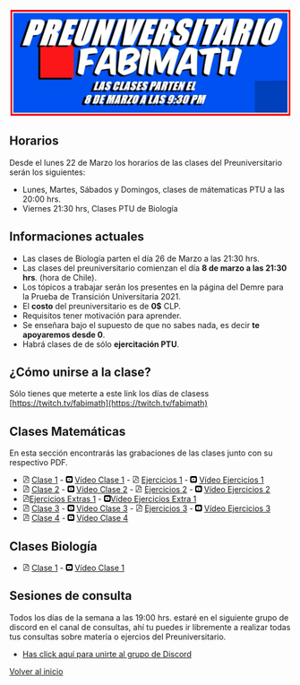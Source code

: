 [//]: <> (Página del Preuniversitario Fabimath)
<div>
<p style = 'text-align:center;'>
<img src="preu.jpg" alt="JuveYell" width="500px">
</p>
</div>

## Horarios

Desde el lunes 22 de Marzo los horarios de las clases del Preuniversitario serán los siguientes:
* Lunes, Martes, Sábados y Domingos, clases de mátematicas PTU a las 20:00 hrs.
* Viernes 21:30 hrs, Clases PTU de Biología

## Informaciones actuales

* Las clases de Biología parten el día 26 de Marzo a las 21:30 hrs.
* Las clases del preuniversitario comienzan el día **8 de marzo a las 21:30 hrs**. (hora de Chile).
* Los tópicos a trabajar serán los presentes en la página del Demre para la Prueba de Transición Universitaria 2021.
* El **costo** del preuniversitario es de **0$** CLP.
* Requisitos tener motivación para aprender.
* Se enseñara bajo el supuesto de que no sabes nada, es decir **te apoyaremos desde 0**.
* Habrá clases de de sólo **ejercitación PTU**.

## ¿Cómo unirse a la clase?

Sólo tienes que meterte a este link los días de clasess [https://twitch.tv/fabimath](https://twitch.tv/fabimath)

## Clases Matemáticas
En esta sección encontrarás las grabaciones de las clases junto con su respectivo PDF.
* <img src="pdf_logo.svg" alt="drawing" width="12"/> [Clase 1](https://drive.google.com/file/d/1xjcgnN50NX-vsuXiHnZ6vhePB98FMZfX/view?usp=sharing) -
 <img src="yt_logo.svg" alt="drawing" width="12"/> [Vídeo Clase 1](https://youtu.be/GnhsCdAr-1g) - <img src="pdf_logo.svg" alt="drawing" width="12"/> [Ejercicios 1](https://drive.google.com/open?id=1Uk31JOnJoFbdNgShMTwcEDM7Xtkf3zLO&authuser=fabian.ramirez%40sansano.usm.cl&usp=drive_fs) - 
 <img src="yt_logo.svg" alt="drawing" width="12"/> [Vídeo Ejercicios 1](https://youtu.be/gCco0jO7m38)
* <img src="pdf_logo.svg" alt="drawing" width="12"/> [Clase 2](https://drive.google.com/open?id=1UlzOrsMaOlP_a333xM1vtCYg_d_nk8Fy&authuser=fabian.ramirez%40sansano.usm.cl&usp=drive_fs) -
 <img src="yt_logo.svg" alt="drawing" width="12"/> [Vídeo Clase 2](https://www.youtube.com/watch?v=Y54YIt74Jso&t=4337s) - <img src="pdf_logo.svg" alt="drawing" width="12"/> [Ejercicios 2](https://drive.google.com/open?id=1Um9Ok42oBShq0bbHPNTUs8K0ZtAkVp4c&authuser=fabian.ramirez%40sansano.usm.cl&usp=drive_fs) - 
 <img src="yt_logo.svg" alt="drawing" width="12"/> [Vídeo Ejercicios 2](https://youtu.be/1aLOr7-_DjY)
* <img src="pdf_logo.svg" alt="drawing" width="12"/>[Ejercicios Extras 1](https://drive.google.com/open?id=1UmAH83AsA_m1cjK6YDYkDiq9i3eKtKOe&authuser=fabian.ramirez%40sansano.usm.cl&usp=drive_fs) -  <img src="yt_logo.svg" alt="drawing" width="12"/>[Vídeo Ejercicios Extra 1](https://youtu.be/BeHjkVIoFzw)
* <img src="pdf_logo.svg" alt="drawing" width="12"/> [Clase 3](https://drive.google.com/open?id=1Umm5rhoqJs2ijIEkgslJ2RZON0vE-mAp&authuser=fabian.ramirez%40sansano.usm.cl&usp=drive_fs) -
 <img src="yt_logo.svg" alt="drawing" width="12"/> [Vídeo Clase 3](https://youtu.be/P6Huot6eQl0) - <img src="pdf_logo.svg" alt="drawing" width="12"/> [Ejercicios 3](https://drive.google.com/open?id=1UnbM9bNhmUrhaLu7KME5ssAJb6zh37Gd&authuser=fabian.ramirez%40sansano.usm.cl&usp=drive_fs) - 
 <img src="yt_logo.svg" alt="drawing" width="12"/> [Vídeo Ejercicios 3](https://youtu.be/sk1-FbmnF18)
* <img src="pdf_logo.svg" alt="drawing" width="12"/> [Clase 4](https://drive.google.com/open?id=1Uq5OKN5MbXDNKfINjL29jrcoSt3tw1u7&authuser=fabian.ramirez%40sansano.usm.cl&usp=drive_fs) -
 <img src="yt_logo.svg" alt="drawing" width="12"/> [Vídeo Clase 4](https://youtu.be/GsbMHuUNOfk)

## Clases Biología
* <img src="pdf_logo.svg" alt="drawing" width="12"/> [Clase 1](https://drive.google.com/file/d/1piEK6LqSgKmFbQS_94qXoJVIECug8bLs/view?usp=sharing) -
 <img src="yt_logo.svg" alt="drawing" width="12"/> [Vídeo Clase 1](https://youtu.be/_ALlObJk1Lk)

## Sesiones de consulta
Todos los días de la semana a las 19:00 hrs. estaré en el siguiente grupo de discord en el canal de consultas, ahí tu puedes ir libremente a realizar todas tus consultas sobre matería o ejercios del Preuniversitario.
* [Has click aquí para unirte al grupo de Discord](https://discord.gg/TR8rrZG3GV)

[Volver al inicio](https://fabimath.github.io/Fabimath/)
